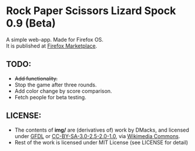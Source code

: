 Rock Paper Scissors Lizard Spock 0.9 (Beta)
========================================

A simple web-app. Made for Firefox OS.  
It is published at [Firefox Marketplace](https://marketplace.firefox.com/app/rps-ls).

## TODO:

* <del>Add functionality.</del>
* Stop the game after three rounds.
* Add color change by score comparison.
* Fetch people for beta testing.

## LICENSE:  
* The contents of **img/** are (derivatives of) work by DMacks, and licensed under [GFDL](http://www.gnu.org/copyleft/fdl.html)
or [CC-BY-SA-3.0-2.5-2.0-1.0](http://creativecommons.org/licenses/by-sa/3.0),
via [Wikimedia Commons](http://commons.wikimedia.org/wiki/File%3APierre_ciseaux_feuille_l%C3%A9zard_spock_aligned.svg). 
* Rest of the work is licensed under MIT License (see LICENSE for detail) 
